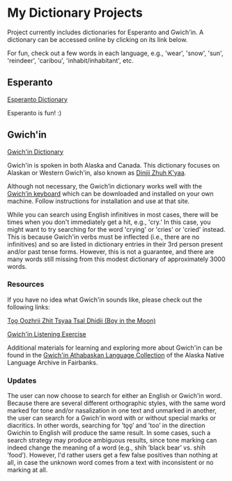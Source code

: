 # My Dictionary Projects

Project currently includes dictionaries for Esperanto and Gwich'in. A dictionary can be accessed online by clicking on its link below. 

For fun, check out a few words in each language, e.g., 'wear', 'snow', 'sun', 'reindeer', 'caribou', 'inhabit/inhabitant', etc.

## Esperanto
[Esperanto Dictionary](https://shoowadoo.github.io/Dictionary-projects/esperanto-dictionary/)

Esperanto is fun! :) 

## Gwich'in
[Gwich'in Dictionary](https://shoowadoo.github.io/Dictionary-projects/gwichin-dictionary/)

Gwich'in is spoken in both Alaska and Canada. This dictionary focuses on Alaskan or Western Gwich'in, also known as [Dinjii Zhuh K'yaa](https://www.alaskanativelanguages.org/gwichin).

Although not necessary, the Gwich’in dictionary works well with the [Gwich’in keyboard](https://languagegeek.com/lgwp/keyboards/) which can be downloaded and installed on your own machine. Follow instructions for installation and use at that site.

While you can search using English infinitives in most cases, there will be times when you don't immediately get a hit, e.g., 'cry.' In this case, you might want to try searching for the word 'crying' or 'cries' or 'cried' instead. This is because Gwich'in verbs must be inflected (i.e., there are no infinitives) and so are listed in dictionary entries in their 3rd person present and/or past tense forms. However, this is not a guarantee, and there are many words still missing from this modest dictionary of approximately 3000 words. 

### Resources

If you have no idea what Gwich'in sounds like, please check out the following links: 

[Tǫǫ Oozhrii Zhìt Tsyaa Tsal Dhidii (Boy in the Moon)](https://www.youtube.com/watch?v=XSXBcko8wNQ&t=32s)

[Gwich'in Listening Exercise](https://www.youtube.com/watch?v=QhZmrqUXjnY&t=82s)

Additional materials for learning and exploring more about Gwich'in can be found in the [Gwich'in Athabaskan Language Collection](https://www.uaf.edu/anla/collections/gwichin/) of the Alaska Native Language Archive in Fairbanks.

### Updates
The user can now choose to search for either an English or Gwich'in word. Because there are several different orthographic styles, with the same word marked for tone and/or nasalization in one text and unmarked in another, the user can search for a Gwich'in word with or without special marks or diacritics. In other words, searching for ’tǫǫ’ and ’too’ in the direction Gwichin to English will produce the same result. In some cases, such a search strategy may produce ambiguous results, since tone marking can indeed change the meaning of a word (e.g., shih ’black bear’ vs. shìh ’food’). However, I'd rather users get a few false positives than nothing at all, in case the unknown word comes from a text with inconsistent or no marking at all.
